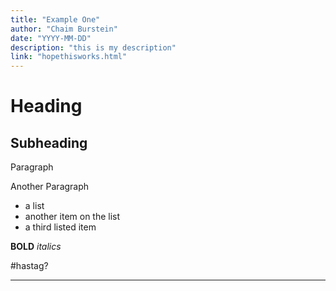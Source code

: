 ```yaml
---
title: "Example One"
author: "Chaim Burstein"
date: "YYYY-MM-DD"
description: "this is my description"
link: "hopethisworks.html"
---
```

# Heading
## Subheading

Paragraph

Another Paragraph

* a list
* another item on the list
* a third listed item

**BOLD**
*italics*

#hastag?

--- 

